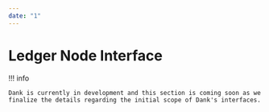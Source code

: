 ```yaml
---
date: "1"
---
```

# Ledger Node Interface

!!! info

    Dank is currently in development and this section is coming soon as we finalize the details regarding the initial scope of Dank's interfaces.